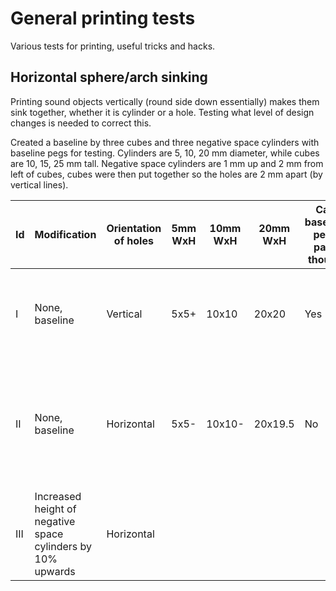 # General printing tests

Various tests for printing, useful tricks and hacks.

## Horizontal sphere/arch sinking

Printing sound objects vertically (round side down essentially) makes them sink together, whether it is cylinder or a hole. Testing what level of design changes is needed to correct this.

Created a baseline by three cubes and three negative space cylinders with baseline pegs for testing. Cylinders are 5, 10, 20 mm diameter, while cubes are 10, 15, 25 mm tall. Negative space cylinders are 1 mm up and 2 mm from left of cubes, cubes were then put together so the holes are 2 mm apart (by vertical lines).

| Id | Modification | Orientation of holes | 5mm WxH | 10mm WxH | 20mm WxH | Can baseline pegs pass though | Corrective measures | Comments |
| --- | --- | --- | --- | --- | --- | --- | --- | --- |
| I | None, baseline | Vertical | 5x5+ | 10x10 | 20x20 | Yes | None | 5mm peg is a little loose in it's hole, 10mm and 20mm fits very nicely with the slightest of rubbing against the walls |
| II | None, baseline | Horizontal | 5x5- | 10x10- | 20x19.5 | No | - | 5mm and 10mm pegs barely fit, 20mm peg does not as there is some overhang/collapse. Slight collapse on 5mm and 10 mm, but not enough to prevent pegs. |
| III | Increased height of negative space cylinders by 10% upwards | Horizontal |  |  |  |  |  |  |